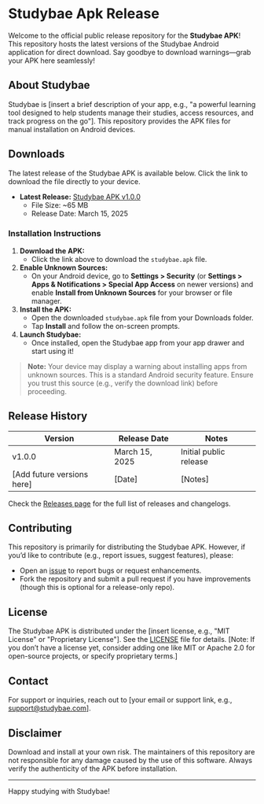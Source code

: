# Studybae Apk Release

Welcome to the official public release repository for the **Studybae APK**! This repository hosts the latest versions of the Studybae Android application for direct download. Say goodbye to download warnings—grab your APK here seamlessly!

## About Studybae
Studybae is [insert a brief description of your app, e.g., "a powerful learning tool designed to help students manage their studies, access resources, and track progress on the go"]. This repository provides the APK files for manual installation on Android devices.

## Downloads
The latest release of the Studybae APK is available below. Click the link to download the file directly to your device.

- **Latest Release:** [Studybae APK v1.0.0](https://github.com/your-username/apk_studybae_release/releases/download/v1.0.0/studybae.apk)
  - File Size: ~65 MB
  - Release Date: March 15, 2025

### Installation Instructions
1. **Download the APK:**
   - Click the link above to download the `studybae.apk` file.
2. **Enable Unknown Sources:**
   - On your Android device, go to **Settings > Security** (or **Settings > Apps & Notifications > Special App Access** on newer versions) and enable **Install from Unknown Sources** for your browser or file manager.
3. **Install the APK:**
   - Open the downloaded `studybae.apk` file from your Downloads folder.
   - Tap **Install** and follow the on-screen prompts.
4. **Launch Studybae:**
   - Once installed, open the Studybae app from your app drawer and start using it!

> **Note:** Your device may display a warning about installing apps from unknown sources. This is a standard Android security feature. Ensure you trust this source (e.g., verify the download link) before proceeding.

## Release History
| Version | Release Date | Notes                          |
|---------|--------------|--------------------------------|
| v1.0.0  | March 15, 2025 | Initial public release         |
| [Add future versions here] | [Date] | [Notes]                   |

Check the [Releases page](https://github.com/your-username/apk_studybae_release/releases) for the full list of releases and changelogs.

## Contributing
This repository is primarily for distributing the Studybae APK. However, if you’d like to contribute (e.g., report issues, suggest features), please:
- Open an [issue](https://github.com/your-username/apk_studybae_release/issues) to report bugs or request enhancements.
- Fork the repository and submit a pull request if you have improvements (though this is optional for a release-only repo).

## License
The Studybae APK is distributed under the [insert license, e.g., "MIT License" or "Proprietary License"]. See the [LICENSE](LICENSE) file for details. [Note: If you don’t have a license yet, consider adding one like MIT or Apache 2.0 for open-source projects, or specify proprietary terms.]

## Contact
For support or inquiries, reach out to [your email or support link, e.g., support@studybae.com].

## Disclaimer
Download and install at your own risk. The maintainers of this repository are not responsible for any damage caused by the use of this software. Always verify the authenticity of the APK before installation.

---

Happy studying with Studybae!
